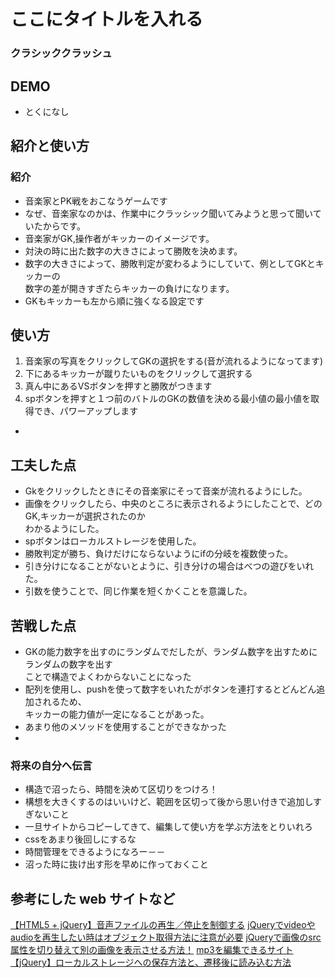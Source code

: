 # ここにタイトルを入れる
### クラシッククラッシュ
## DEMO

  - とくになし

## 紹介と使い方
### 紹介
- 音楽家とPK戦をおこなうゲームです
- なぜ、音楽家なのかは、作業中にクラッシック聞いてみようと思って聞いていたからです。
- 音楽家がGK,操作者がキッカーのイメージです。
- 対決の時に出た数字の大きさによって勝敗を決めます。
- 数字の大きさによって、勝敗判定が変わるようにしていて、例としてGKとキッカーの  
数字の差が開きすぎたらキッカーの負けになります。
- GKもキッカーも左から順に強くなる設定です

## 使い方
1. 音楽家の写真をクリックしてGKの選択をする(音が流れるようになってます)
2. 下にあるキッカーが蹴りたいものをクリックして選択する
3. 真ん中にあるVSボタンを押すと勝敗がつきます
4. spボタンを押すと１つ前のバトルのGKの数値を決める最小値の最小値を取得でき、パワーアップします

- 

## 工夫した点
- Gkをクリックしたときにその音楽家にそって音楽が流れるようにした。
- 画像をクリックしたら、中央のところに表示されるようにしたことで、どのGK,キッカーが選択されたのか  
わかるようにした。
- spボタンはローカルストレージを使用した。
- 勝敗判定が勝ち、負けだけにならないようにifの分岐を複数使った。
- 引き分けになることがないとように、引き分けの場合はべつの遊びをいれた。
- 引数を使うことで、同じ作業を短くかくことを意識した。


## 苦戦した点
- GKの能力数字を出すのにランダムでだしたが、ランダム数字を出すためにランダムの数字を出す  
ことで構造でよくわからないことになった
- 配列を使用し、pushを使って数字をいれたがボタンを連打するとどんどん追加されるため、  
キッカーの能力値が一定になることがあった。
- あまり他のメソッドを使用することができなかった
- 

### 将来の自分へ伝言
- 構造で沼ったら、時間を決めて区切りをつけろ！
- 構想を大きくするのはいいけど、範囲を区切って後から思い付きで追加しすぎないこと
- 一旦サイトからコピーしてきて、編集して使い方を学ぶ方法をとりいれろ
- cssをあまり後回しにするな
- 時間管理をできるようになろー－－
- 沼った時に抜け出す形を早めに作っておくこと

## 参考にした web サイトなど
[【HTML5 + jQuery】音声ファイルの再生／停止を制御する](https://on-ze.com/archives/8136)
[jQueryでvideoやaudioを再生したい時はオブジェクト取得方法に注意が必要](https://arrown-blog.com/jquery-html5-tag/)
[jQueryで画像のsrc属性を切り替えて別の画像を表示させる方法！](https://qumeru.com/magazine/337)
[mp3を編集できるサイト](https://mp3cut.net/ja/)
[【jQuery】ローカルストレージへの保存方法と、遷移後に読み込む方法](https://hajimete.org/jquery-save-to-local-storage)